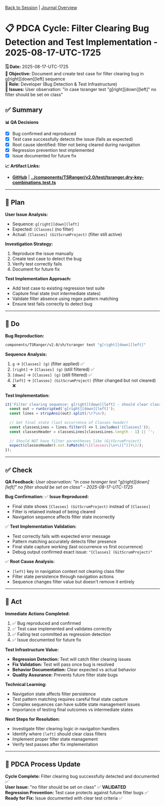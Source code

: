 [Back to Session](../../../../project.state.md) | [Journal Overview](../../../../../../project.journal.overview.md)

# 📋 **PDCA Cycle: Filter Clearing Bug Detection and Test Implementation - 2025-08-17-UTC-1725**

**🗓️ Date:** 2025-08-17-UTC-1725  
**🎯 Objective:** Document and create test case for filter clearing bug in g[right][down][left] sequence  
**👤 Role:** Developer (Bug Detection & Test Infrastructure)  
**🚨 Issues:** User observation: "in case tsranger test "g[right][down][left]" no filter should be set on class"

## **✅ Summary**

**📊 QA Decisions**
- [x] Bug confirmed and reproduced
- [x] Test case successfully detects the issue (fails as expected)
- [x] Root cause identified: filter not being cleared during navigation
- [x] Regression prevention test implemented
- [x] Issue documented for future fix

**📈 Artifact Links:**
- **[GitHub](https://github.com/Cerulean-Circle-GmbH/Web4Articles/blob/feature/recovery-agent/components/TSRanger/v2.0/test/tsranger.dry-key-combinations.test.ts)** | **[../components/TSRanger/v2.0/test/tsranger.dry-key-combinations.test.ts](../components/TSRanger/v2.0/test/tsranger.dry-key-combinations.test.ts)**

---

## **📝 Plan**

**User Issue Analysis:**
- Sequence: `g[right][down][left]`
- Expected: `[Classes]` (no filter)
- Actual: `[Classes] (GitScrumProject)` (filter still active)

**Investigation Strategy:**
1. Reproduce the issue manually
2. Create test case to detect the bug
3. Verify test correctly fails
4. Document for future fix

**Test Implementation Approach:**
- Add test case to existing regression test suite
- Capture final state (not intermediate states)
- Validate filter absence using regex pattern matching
- Ensure test fails correctly to detect bug

---

## **🔧 Do**

**Bug Reproduction:**
```bash
components/TSRanger/v2.0/sh/tsranger test "g[right][down][left]"
```

**Sequence Analysis:**
1. `g` → `[Classes] (g)` (filter applied) ✅
2. `[right]` → `[Classes] (g)` (still filtered) ✅
3. `[down]` → `[Classes] (g)` (still filtered) ✅  
4. `[left]` → `[Classes] (GitScrumProject)` (filter changed but not cleared) ❌

**Test Implementation:**
```typescript
it('Filter clearing sequence: g[right][down][left] - should clear class filter', () => {
  const out = runScripted('g[right][down][left]');
  const lines = stripAnsi(out).split(/\r?\n/);
  
  // Get final state (last occurrence of Classes header)
  const classesLines = lines.filter(l => l.includes('[Classes]'));
  const classesHeader = classesLines[classesLines.length - 1] || '';
  
  // Should NOT have filter parentheses like (GitScrumProject)
  expect(classesHeader).not.toMatch(/\[Classes\]\s+\([^)]+\)/);
});
```

---

## **✅ Check**

**QA Feedback:** *User observation: "in case tsranger test "g[right][down][left]" no filter should be set on class" - 2025-08-17-UTC-1725*

**Bug Confirmation:**
✅ **Issue Reproduced:**
- Final state shows `[Classes] (GitScrumProject)` instead of `[Classes]`
- Filter is retained instead of being cleared
- Navigation sequence affects filter state incorrectly

✅ **Test Implementation Validation:**
- Test correctly fails with expected error message
- Pattern matching accurately detects filter presence
- Final state capture working (last occurrence vs first occurrence)
- Debug output confirmed exact issue: `"[Classes] (GitScrumProject)"`

✅ **Root Cause Analysis:**
- `[left]` key in navigation context not clearing class filter
- Filter state persistence through navigation actions
- Sequence changes filter value but doesn't remove it entirely

---

## **🎯 Act**

**Immediate Actions Completed:**
1. ✅ Bug reproduced and confirmed
2. ✅ Test case implemented and validates correctly
3. ✅ Failing test committed as regression detection
4. ✅ Issue documented for future fix

**Test Infrastructure Value:**
- **Regression Detection:** Test will catch filter clearing issues
- **Fix Validation:** Test will pass once bug is resolved
- **Behavior Documentation:** Clear expected vs actual behavior
- **Quality Assurance:** Prevents future filter state bugs

**Technical Learning:**
- Navigation state affects filter persistence
- Test pattern matching requires careful final state capture
- Complex sequences can have subtle state management issues
- Importance of testing final outcomes vs intermediate states

**Next Steps for Resolution:**
- Investigate filter clearing logic in navigation handlers
- Identify where `[left]` should clear class filters
- Implement proper filter state management
- Verify test passes after fix implementation

---

## **🔄 PDCA Process Update**

**Cycle Complete:** Filter clearing bug successfully detected and documented ✅  
**User Issue:** "no filter should be set on class" ✅ **VALIDATED**  
**Regression Prevention:** Test case protects against future filter bugs ✅  
**Ready for Fix:** Issue documented with clear test criteria ✅
